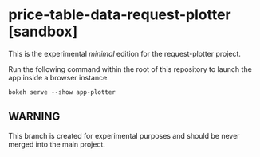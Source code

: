 # price-table-data-request-plotter [sandbox]

This is the experimental _minimal_ edition for the request-plotter project.


Run the following command within the root of this repository to launch the app inside a browser instance.
```
bokeh serve --show app-plotter
```


## WARNING

This branch is created for experimental purposes and should be never merged
into the main project.
